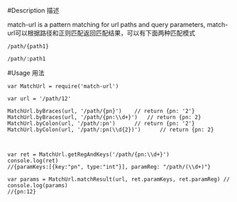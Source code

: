 
#Description 描述

match-url is a pattern matching for url paths and query parameters,
match-url可以根据路径和正则匹配返回匹配结果，可以有下面两种匹配模式

    /path/{path1}

    /path/:path1


#Usage 用法

```javascipt
var MatchUrl = require('match-url')

var url = '/path/12'

MatchUrl.byBraces(url, '/path/{pn}')    // return {pn: '2'}
MatchUrl.byBraces(url, '/path/{pn:\\d+}')   // return {pn: 2}
MatchUrl.byColon(url, '/path/:pn')      // return {pn: '2'}
MatchUrl.byColon(url, '/path/:pn(\\d{2})')      // return {pn: 2}



var ret = MatchUrl.getRegAndKeys('/path/{pn:\\d+}') 
console.log(ret)
//{paramKeys:[{key:"pn", type:"int"}], paramReg: "/path/(\\d+)"}

var params = MatchUrl.matchResult(url, ret.paramKeys, ret.paramReg) //
console.log(params)
//{pn:12}
```